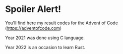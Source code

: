 # Spoiler Alert!

You'll find here my result codes for the Advent of Code (https://adventofcode.com)

Year 2021 was done using C language.

Year 2022 is an occasion to learn Rust.


